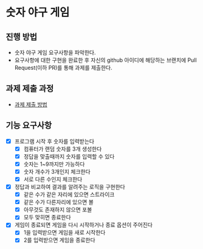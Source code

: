 # 숫자 야구 게임
## 진행 방법
* 숫자 야구 게임 요구사항을 파악한다.
* 요구사항에 대한 구현을 완료한 후 자신의 github 아이디에 해당하는 브랜치에 Pull Request(이하 PR)를 통해 과제를 제출한다.

## 과제 제출 과정
* [과제 제출 방법](https://github.com/next-step/nextstep-docs/tree/master/precourse)


## 기능 요구사항

- [x]  프로그램 시작 후 숫자를 입력받는다
    - [x]  컴퓨터가 랜덤 숫자를 3개 생성한다
    - [x]  정답을 맞출때까지 숫자를 입력할 수 있다
    - [x]  숫자는 1~9까지만 가능하다
    - [x]  숫자 개수가 3개인지 체크한다
    - [x]  서로 다른 수인지 체크한다
    
- [x]  정답과 비교하여 결과를 알려주는 로직을 구현한다
    - [x]  같은 수가 같은 자리에 있으면 스트라이크
    - [x]  같은 수가 다른자리에 있으면 볼
    - [x]  아무것도 존재하지 않으면 포볼
    - [x]  모두 맞히면 종료한다
    
- [x]  게임이 종료되면 게임을 다시 시작하거나 종료 옵션이 주어진다
    - [x]  1을 입력받으면 게임을 새로 시작한다
    - [x]  2를 입력받으면 게임을 종료한다

